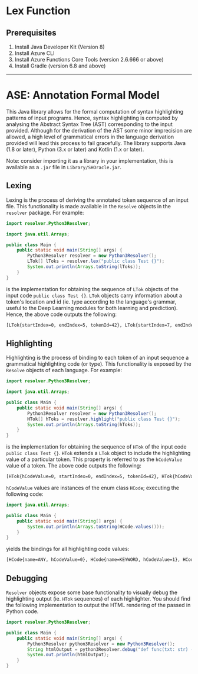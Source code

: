 # Lex Function

## Prerequisites
1. Install Java Developer Kit (Version 8)
2. Install Azure CLI
3. Install Azure Functions Core Tools (version 2.6.666 or above)
4. Install Gradle (version 6.8 and above)



------

# ASE: Annotation Formal Model

This Java library allows for the formal computation of syntax highlighting patterns of input programs.
Hence, syntax highlighting is computed by analysing the Abstract Syntax Tree (AST) corresponding to the input provided.
Although for the derivation of the AST some minor imprecision are allowed, a high level of grammatical errors in the language derivation provided will lead this process to fail gracefully.
The library supports Java (1.8 or later), Python (3.x or later) and Kotlin (1.x or later).

Note:  consider importing it as a library in your implementation, this is available as a `.jar` file in `Library/SHOracle.jar`.


## Lexing
Lexing is the process of deriving the annotated token sequence of an input file.
This functionality is made available in the `Resolve` objects in the `resolver` package.
For example:
```java
import resolver.Python3Resolver;

import java.util.Arrays;

public class Main {
    public static void main(String[] args) {
        Python3Resolver resolver = new Python3Resolver();
        LTok[] lToks = resolver.lex("public class Test {}");
        System.out.println(Arrays.toString(lToks));
    }
}
```
is the implementation for obtaining the sequence of `LTok` objects of the input code `public class Test {}`.
`LTok` objects carry information about a token's location and id (ie. type according to the language's grammar, useful to the Deep Learning modules for both learning and prediction).
Hence, the above code outputs the following:
```txt
[LTok{startIndex=0, endIndex=5, tokenId=42}, LTok{startIndex=7, endIndex=11, tokenId=33}, LTok{startIndex=13, endIndex=16, tokenId=42}, LTok{startIndex=18, endIndex=18, tokenId=74}, LTok{startIndex=19, endIndex=19, tokenId=75}]
```

## Highlighting
Highlighting is the process of binding to each token of an input sequence a grammatical highlighting code (or type).
This functionality is exposed by the `Resolve` objects of each language. For example:
```java
import resolver.Python3Resolver;

import java.util.Arrays;

public class Main {
    public static void main(String[] args) {
        Python3Resolver resolver = new Python3Resolver();
        HTok[] hToks = resolver.highlight("public class Test {}");
        System.out.println(Arrays.toString(hToks));
    }
}
```
is the implementation for obtaining the sequence of `HTok` of the input code `public class Test {}`.
`HTok` extends a `LTok` object to include the highlighting value of a particular token.
This property is referred to as the `hCodeValue` value of a token.
The above code outputs the following:
```txt
[HTok{hCodeValue=0, startIndex=0, endIndex=5, tokenId=42}, HTok{hCodeValue=1, startIndex=7, endIndex=11, tokenId=33}, HTok{hCodeValue=5, startIndex=13, endIndex=16, tokenId=42}, HTok{hCodeValue=0, startIndex=18, endIndex=18, tokenId=74}, HTok{hCodeValue=0, startIndex=19, endIndex=19, tokenId=75}, HTok{hCodeValue=0, startIndex=20, endIndex=19, tokenId=-1}]
```
`hCodeValue` values are instances of the enum class `HCode`; executing the following code:

```java
import java.util.Arrays;

public class Main {
    public static void main(String[] args) {
        System.out.println(Arrays.toString(HCode.values()));
    }
}
```

yields the bindings for all highlighting code values:
```txt
[HCode{name=ANY, hCodeValue=0}, HCode{name=KEYWORD, hCodeValue=1}, HCode{name=LITERAL, hCodeValue=2}, HCode{name=CHAR_STRING_LITERAL, hCodeValue=3}, HCode{name=COMMENT, hCodeValue=4}, HCode{name=CLASS_DECLARATOR, hCodeValue=5}, HCode{name=FUNCTION_DECLARATOR, hCodeValue=6}, HCode{name=VARIABLE_DECLARATOR, hCodeValue=7}, HCode{name=TYPE_IDENTIFIER, hCodeValue=8}, HCode{name=FUNCTION_IDENTIFIER, hCodeValue=9}, HCode{name=FIELD_IDENTIFIER, hCodeValue=10}, HCode{name=ANNOTATION_DECLARATOR, hCodeValue=11}]
```

## Debugging
`Resolver` objects expose some base functionality to visually debug the highlighting output (ie. `HTok` sequences) of each highlighter.
You should find the following implementation to output the HTML rendering of the passed in Python code.
```java
import resolver.Python3Resolver;

public class Main {
    public static void main(String[] args) {
        Python3Resolver python3Resolver = new Python3Resolver();
        String htmlOutput = python3Resolver.debug("def func(txt: str) -> str:\n\treturn str * 2\n");
        System.out.println(htmlOutput);
    }
}
```
